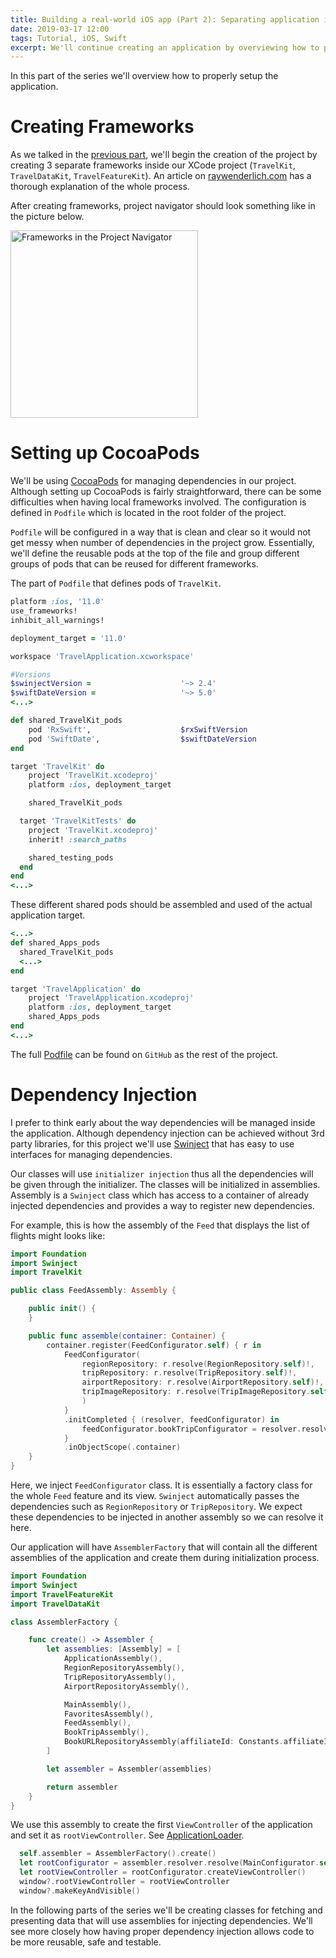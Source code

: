 ```yaml
---
title: Building a real-world iOS app (Part 2): Separating application into frameworks
date: 2019-03-17 12:00
tags: Tutorial, iOS, Swift
excerpt: We'll continue creating an application by overviewing how to properly setup the application.
---
```


In this part of the series we'll overview how to properly setup the application.

# Creating Frameworks

As we talked in the [previous part](/posts/2019-03-11-aerogami_series_part_1), we'll begin the creation of the project by creating 3 separate frameworks inside our XCode project (`TravelKit`, `TravelDataKit`, `TravelFeatureKit`). An article on [raywenderlich.com](https://www.raywenderlich.com/5109-creating-a-framework-for-ios) has a thorough explanation of the whole process.

After creating frameworks, project navigator should look something like in the picture below.

<img src="/images/aerogami-tutorial/part2/project_frameworks.png" alt="Frameworks in the Project Navigator" width="300"/>

# Setting up CocoaPods

We'll be using [CocoaPods](https://cocoapods.org) for managing dependencies in our project. Although setting up CocoaPods is fairly straightforward, there can be some difficulties when having local frameworks involved. The configuration is defined in `Podfile` which is located in the root folder of the project.

`Podfile` will be configured in a way that is clean and clear so it would not get messy when number of dependencies in the project grow. Essentially, we'll define the reusable pods at the top of the file and group different groups of pods that can be reused for different frameworks.

The part of `Podfile` that defines pods of `TravelKit`.

```ruby
platform :ios, '11.0'
use_frameworks!
inhibit_all_warnings!

deployment_target = '11.0'

workspace 'TravelApplication.xcworkspace'

#Versions
$swinjectVersion =                    '~> 2.4'
$swiftDateVersion =                   '~> 5.0'
<...>

def shared_TravelKit_pods
    pod 'RxSwift',                    $rxSwiftVersion
    pod 'SwiftDate',                  $swiftDateVersion
end

target 'TravelKit' do
    project 'TravelKit.xcodeproj'
    platform :ios, deployment_target

    shared_TravelKit_pods

  target 'TravelKitTests' do
    project 'TravelKit.xcodeproj'
    inherit! :search_paths

    shared_testing_pods
  end
end
<...>
```

These different shared pods should be assembled and used of the actual application target.

```ruby
<...>
def shared_Apps_pods
  shared_TravelKit_pods
  <...>
end

target 'TravelApplication' do
    project 'TravelApplication.xcodeproj'
    platform :ios, deployment_target
    shared_Apps_pods
end
<...>
```

The full [Podfile](https://github.com/nitesuit/aerogami-ios/blob/master/Podfile) can be found on `GitHub` as the rest of the project.

# Dependency Injection

I prefer to think early about the way dependencies will be managed inside the application. Although dependency injection can be achieved without 3rd party libraries, for this project we'll use [Swinject](https://github.com/Swinject/Swinject) that has easy to use interfaces for managing dependencies.

Our classes will use `initializer injection` thus all the dependencies will be given through the initializer. The classes will be initialized in assemblies. Assembly is a `Swinject` class which has access to a container of already injected dependencies and provides a way to register new dependencies.

For example, this is how the assembly of the `Feed` that displays the list of flights might looks like:

```swift
import Foundation
import Swinject
import TravelKit

public class FeedAssembly: Assembly {

    public init() {
    }

    public func assemble(container: Container) {
        container.register(FeedConfigurator.self) { r in
            FeedConfigurator(
                regionRepository: r.resolve(RegionRepository.self)!,
                tripRepository: r.resolve(TripRepository.self)!,
                airportRepository: r.resolve(AirportRepository.self)!,
                tripImageRepository: r.resolve(TripImageRepository.self)!
                )
            }
            .initCompleted { (resolver, feedConfigurator) in
                feedConfigurator.bookTripConfigurator = resolver.resolve(BookTripConfigurator.self)!
            }
            .inObjectScope(.container)
    }
}
```

Here, we inject `FeedConfigurator` class. It is essentially a factory class for the whole `Feed` feature and its view. `Swinject` automatically passes the dependencies such as `RegionRepository` or `TripRepository`. We expect these dependencies to be injected in another assembly so we can resolve it here.

Our application will have `AssemblerFactory` that will contain all the different assemblies of the application and create them during initialization process.

```swift
import Foundation
import Swinject
import TravelFeatureKit
import TravelDataKit

class AssemblerFactory {

    func create() -> Assembler {
        let assemblies: [Assembly] = [
            ApplicationAssembly(),
            RegionRepositoryAssembly(),
            TripRepositoryAssembly(),
            AirportRepositoryAssembly(),

            MainAssembly(),
            FavoritesAssembly(),
            FeedAssembly(),
            BookTripAssembly(),
            BookURLRepositoryAssembly(affiliateId: Constants.affiliateId)
        ]

        let assembler = Assembler(assemblies)

        return assembler
    }
}
```

We use this assembly to create the first `ViewController` of the application and set it as `rootViewController`. See [ApplicationLoader](https://github.com/nitesuit/aerogami-ios/blob/master/TravelApplication/Application/ApplicationLoader.swift).

```swift
  self.assembler = AssemblerFactory().create()
  let rootConfigurator = assembler.resolver.resolve(MainConfigurator.self)!
  let rootViewController = rootConfigurator.createViewController()
  window?.rootViewController = rootViewController
  window?.makeKeyAndVisible()
```

In the following parts of the series we'll be creating classes for fetching and presenting data that will use assemblies for injecting dependencies. We'll see more closely how having proper dependency injection allows code to be more reusable, safe and testable.
